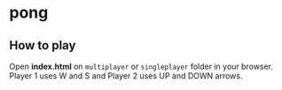 # pong

## How to play

Open **index.html** on `multiplayer` or `singleplayer` folder in your browser. Player 1 uses W and S and Player 2 uses UP and DOWN arrows.